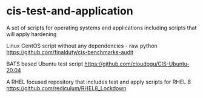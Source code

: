 # cis-test-and-application
A set of scripts for operating systems and applications including scripts that will apply hardening


Linux CentOS script without any dependencies - raw python
https://github.com/finalduty/cis-benchmarks-audit

BATS based Ubuntu test script
https://github.com/cloudogu/CIS-Ubuntu-20.04

A RHEL focused repository that includes test and apply scripts for RHEL 8
https://github.com/rediculum/RHEL8_Lockdown
